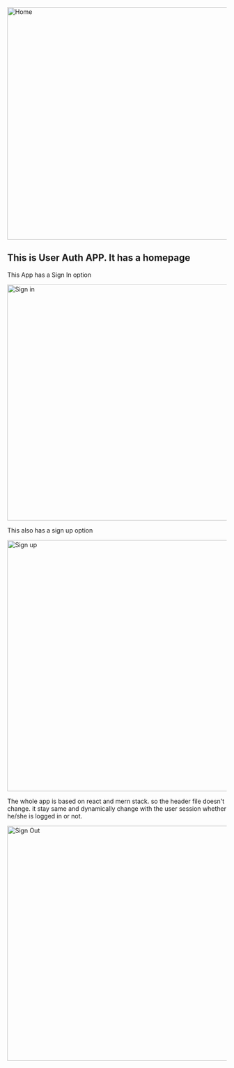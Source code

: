 <img width="532" alt="Home" src="https://github.com/Jatin2kumar/User_Auth_App/assets/35414000/68ca59aa-f0a7-44ff-8370-67133a813827" class="center">

## This is User Auth APP. It has a homepage

This App has a Sign In option

<img width="540" alt="Sign in" src="https://github.com/Jatin2kumar/User_Auth_App/assets/35414000/c2b53489-c5bb-4a99-b629-866992f956d0" class="center">

This also has a sign up option 

<img width="575" alt="Sign up" src="https://github.com/Jatin2kumar/User_Auth_App/assets/35414000/bb6fea8b-3b34-4368-a013-d38da15cbe06" class="center">

The whole app is based on react and mern stack. so the header file doesn't change. 
it stay same and dynamically change with the user session whether he/she is logged in or not.

<img width="538" alt="Sign Out" src="https://github.com/Jatin2kumar/User_Auth_App/assets/35414000/9ab68803-465c-4760-9fa7-8a6e7d3043f8" class="center">

